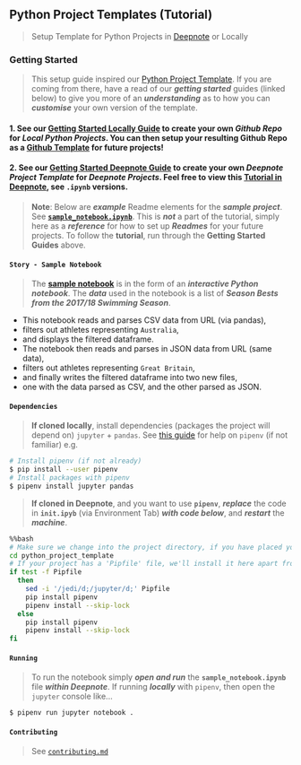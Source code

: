 ## Python Project Templates (Tutorial)

> Setup Template for Python Projects in [Deepnote](https://deepnote.com/) or Locally

### Getting Started

> This setup guide inspired our [Python Project Template](https://github.com/sportsdatasolutions/python_project). If you are coming from there, have a read of our ***getting started*** guides (linked below) to give you more of an ***understanding*** as to how you can ***customise*** your own version of the template.

#### 1. See our **[Getting Started Locally Guide](./getting_started_local.md)** to create your own ***Github Repo*** for ***Local Python Projects***. You can then setup your resulting Github Repo as a [Github Template](https://docs.github.com/en/free-pro-team@latest/github/creating-cloning-and-archiving-repositories/creating-a-template-repository) for future projects!

#### 2. See our **[Getting Started Deepnote Guide](./getting_started_deepnote.md)** to create your own ***Deepnote Project Template*** for ***Deepnote Projects***. Feel free to view this [Tutorial in Deepnote](https://deepnote.com/project/38ed87ae-207f-4a03-bfc1-5204106200d5), see ```.ipynb``` versions.

> **Note**: Below are ***example*** Readme elements for the ***sample project***. See **[```sample_notebook.ipynb```](./sample_notebook.ipynb)**. This is ***not*** a part of the tutorial, simply here as a ***reference*** for how to set up ***Readmes*** for your future projects. To follow the **tutorial**, run through the **Getting Started Guides** above.

#### ```Story - Sample Notebook```

> The **[sample notebook](./sample_notebook.ipynb)** is in the form of an ***interactive Python notebook***. The ***data*** used in the notebook is a list of ***Season Bests from the 2017/18 Swimming Season***.

+ This notebook reads and parses CSV data from URL (via pandas),
+ filters out athletes representing ```Australia```,
+ and displays the filtered dataframe.
+ The notebook then reads and parses in JSON data from URL (same data),
+ filters out athletes representing ```Great Britain```,
+ and finally writes the filtered dataframe into two new files,
+ one with the data parsed as CSV, and the other parsed as JSON.

#### ```Dependencies```

> **If cloned locally**, install dependencies (packages the project will depend on) ```jupyter``` + ```pandas```. See [this guide](https://realpython.com/pipenv-guide/) for help on ```pipenv``` (if not familiar) e.g.

```bash
# Install pipenv (if not already)
$ pip install --user pipenv
# Install packages with pipenv
$ pipenv install jupyter pandas
```

> **If cloned in Deepnote**, and you want to use **```pipenv```**, ***replace*** the code in **```init.ipyb```** (via Environment Tab) ***with code below***, and ***restart*** the ***machine***.

```bash
%%bash
# Make sure we change into the project directory, if you have placed your project in the deepnote root directory comment out the line below.
cd python_project_template
# If your project has a 'Pipfile' file, we'll install it here apart from blacklisted packages that interfere with Deepnote (see above).
if test -f Pipfile
  then
    sed -i '/jedi/d;/jupyter/d;' Pipfile
    pip install pipenv
    pipenv install --skip-lock
  else
    pip install pipenv
    pipenv install --skip-lock
fi
```

#### ```Running```

> To run the notebook simply ***open and run*** the **```sample_notebook.ipynb```** file ***within Deepnote***. If running ***locally*** with ```pipenv```, then open the ```jupyter``` console like...

```bash
$ pipenv run jupyter notebook .
```

#### ```Contributing```

> See [```contributing.md```](./contributing.md)

